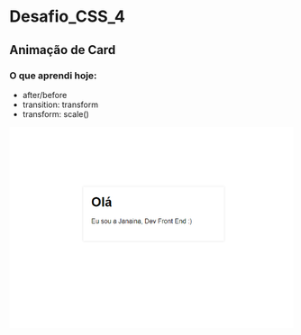 # Desafio_CSS_4

## Animação de Card 

### O que aprendi hoje:

- after/before
- transition: transform
- transform: scale()

![Imagem em gif do card animado com hover](https://github.com/jana-dev/Desafio_CSS_4/blob/master/css4.gif)

